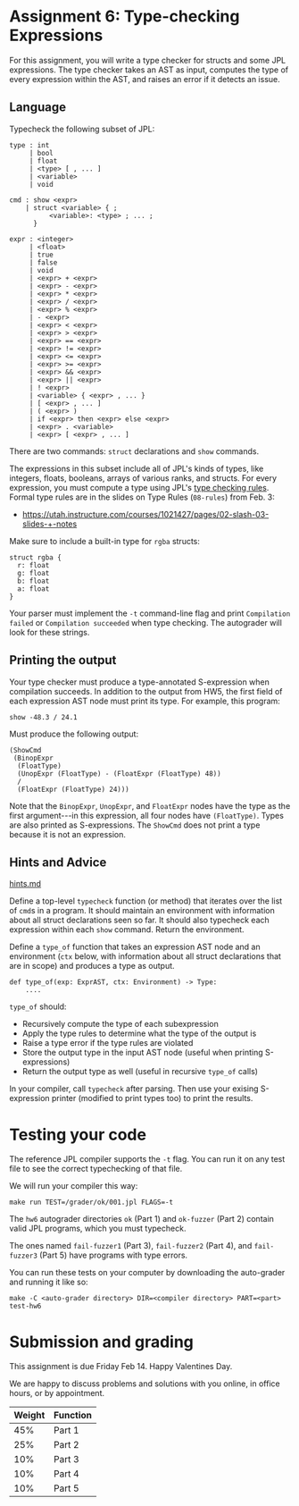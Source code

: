 Assignment 6: Type-checking Expressions
=======================================

For this assignment, you will write a type checker for structs
and some JPL expressions.
The type checker takes an AST as input, computes the type of every expression
within the AST, and raises an error if it detects an issue.


## Language

Typecheck the following subset of JPL:

```
type : int
     | bool
     | float
     | <type> [ , ... ]
     | <variable>
     | void

cmd : show <expr>
    | struct <variable> { ;
          <variable>: <type> ; ... ;
      }

expr : <integer>
     | <float>
     | true
     | false
     | void
     | <expr> + <expr>
     | <expr> - <expr>
     | <expr> * <expr>
     | <expr> / <expr>
     | <expr> % <expr>
     | - <expr>
     | <expr> < <expr>
     | <expr> > <expr>
     | <expr> == <expr>
     | <expr> != <expr>
     | <expr> <= <expr>
     | <expr> >= <expr>
     | <expr> && <expr>
     | <expr> || <expr>
     | ! <expr>
     | <variable> { <expr> , ... }
     | [ <expr> , ... ]
     | ( <expr> )
     | if <expr> then <expr> else <expr>
     | <expr> . <variable>
     | <expr> [ <expr> , ... ]
```

There are two commands: `struct` declarations and `show` commands.

The expressions in this subset include all of JPL's kinds of types, like
integers, floats, booleans, arrays of various ranks, and structs.
For every expression, you must compute a type
using JPL's [type checking rules](../spec.md#Expressions).
Formal type rules are in the slides on Type Rules (`08-rules`) from Feb. 3:

* <https://utah.instructure.com/courses/1021427/pages/02-slash-03-slides-+-notes>

Make sure to include a built-in type for `rgba` structs:

```
struct rgba {
  r: float
  g: float
  b: float
  a: float
}
```

Your parser must implement the `-t` command-line flag and print `Compilation
failed` or `Compilation succeeded` when type checking. The autograder will
look for these strings.


## Printing the output

Your type checker must produce a type-annotated S-expression when compilation
succeeds. In addition to the output from HW5, the first field of each expression
AST node must print its type. For example, this program:

    show -48.3 / 24.1

Must produce the following output:

    (ShowCmd
     (BinopExpr
      (FloatType)
      (UnopExpr (FloatType) - (FloatExpr (FloatType) 48))
      /
      (FloatExpr (FloatType) 24)))

Note that the `BinopExpr`, `UnopExpr`, and `FloatExpr` nodes have the type as
the first argument---in this expression, all four nodes have `(FloatType)`.
Types are also printed as S-expressions. The `ShowCmd` does not print a
type because it is not an expression.


## Hints and Advice

[hints.md](./hints.md)

Define a top-level `typecheck` function (or method) that iterates over
the list of `cmd`s in a program. It should maintain an environment
with information about all struct declarations seen so far. It should
also typecheck each expression within each `show` command. Return
the environment.

Define a `type_of` function that takes an expression AST node and
an environment (`ctx` below, with information about all struct declarations
that are in scope) and produces a type as output.

    def type_of(exp: ExprAST, ctx: Environment) -> Type:
        ....

`type_of` should:

- Recursively compute the type of each subexpression
- Apply the type rules to determine what the type of the output is
- Raise a type error if the type rules are violated
- Store the output type in the input AST node (useful when printing S-expressions)
- Return the output type as well (useful in recursive `type_of` calls)

In your compiler, call `typecheck` after parsing. Then use your exising
S-expression printer (modified to print types too) to print the results.


# Testing your code

The reference JPL compiler supports the `-t` flag. You can run it on any test
file to see the correct typechecking of that file.

We will run your compiler this way:

    make run TEST=/grader/ok/001.jpl FLAGS=-t

The `hw6` autograder directories `ok` (Part 1) and `ok-fuzzer` (Part 2) contain
valid JPL programs, which you must typecheck.

The ones named `fail-fuzzer1` (Part 3), `fail-fuzzer2` (Part 4), and
`fail-fuzzer3` (Part 5) have programs with type errors.

You can run these tests on your computer by downloading the
auto-grader and running it like so:

    make -C <auto-grader directory> DIR=<compiler directory> PART=<part> test-hw6


# Submission and grading

This assignment is due Friday Feb 14. Happy Valentines Day.

We are happy to discuss problems and solutions with you online, in office
hours, or by appointment.

| Weight | Function |
|--------|----------|
| 45%    | Part 1   |
| 25%    | Part 2   |
| 10%    | Part 3   |
| 10%    | Part 4   |
| 10%    | Part 5   |

